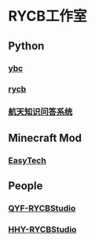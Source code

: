 # RYCB工作室

## Python
### [ybc][ybc]
### [rycb][rycb]
### [航天知识问答系统][akqas]
## Minecraft Mod
### [EasyTech][ET]
## People
### [QYF-RYCBStudio][qr]
### [HHY-RYCBStudio][hr]

[ybc]:https://QYF-RYCBStudio.github.io/ybc
[rycb]:https://QYF-RYCBStudio.github.io/rycb.github.io
[akqas]:https://qyf-rycbstudio.github.io/Aerospace-Knowledge-Question-Answering-System/
[ET]:https://rycbstudio.github.io/EasyTech
[qr]:https://github.com/QYF-RYCBStudio
[hr]:https://github.com/HHY-RYCBStudio
